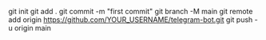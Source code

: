 git init
git add .
git commit -m "first commit"
git branch -M main
git remote add origin https://github.com/YOUR_USERNAME/telegram-bot.git
git push -u origin main
